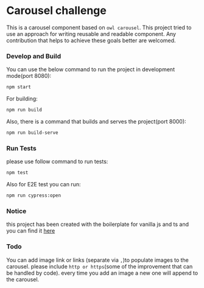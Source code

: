 # Carousel challenge 
This is a carousel component based on `owl carousel`. This project tried to use an approach for writing reusable and readable component. Any contribution that helps to achieve these goals better are welcomed.
### Develop and Build

You can use the below command to run the project in development mode(port 8080):
```bash
npm start
```
For building:
```bash
npm run build
```
Also, there is a command that builds and serves the project(port 8000):
```bash 
npm run build-serve
```

### Run Tests 
please use follow command to run tests:

```bash
npm test
```
Also for E2E test you can run:
```bash 
npm run cypress:open
```
### Notice
this project has been created with the boilerplate for vanilla js and ts and you can find it [here](https://github.com/alireza-mh/Vanilla-js-ts-boilerplate)

### Todo
You can add image link or links (separate via `,`)to populate images to the carousel.
please include `http or https`(some of the improvement that can be handled by code).
every time you add an image a new one will append to the carousel.
